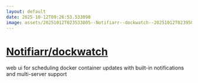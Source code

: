 ```yaml
---
layout: default
date: 2025-10-12T09:26:53.533098
image: assets/20251012T023533005--Notifiarr--dockwatch--20251012T023950297--cropped.png
---
```


# [Notifiarr/dockwatch](https://github.com/Notifiarr/dockwatch)

web ui for scheduling docker container updates with built-in notifications and multi-server support
